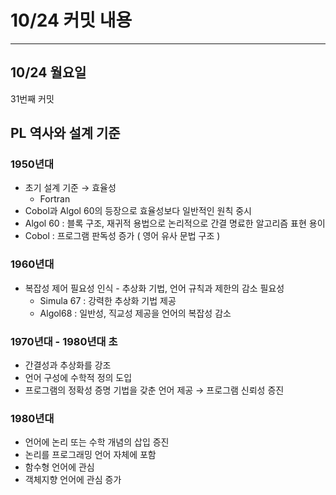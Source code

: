 # 10/24 **커밋 내용**

---

## 10/24 월**요일**

31번째 커밋

## PL 역사와 설계 기준

### 1950년대

- 초기 설계 기준 → 효율성
    - Fortran
- Cobol과 Algol 60의 등장으로 효율성보다 일반적인 원칙 중시
- Algol 60 : 블록 구조, 재귀적 용법으로 논리적으로 간결 명료한 알고리즘 표현 용이
- Cobol : 프로그램 판독성 증가 ( 영어 유사 문법 구조 )

### 1960년대

- 복잡성 제어 필요성 인식 - 추상화 기법, 언어 규칙과 제한의 감소 필요성
    - Simula 67 : 강력한 추상화 기법 제공
    - Algol68 : 일반성, 직교성 제공을 언어의 복잡성 감소

### 1970년대 - 1980년대 초

- 간결성과 추상화를 강조
- 언어 구성에 수학적 정의 도입
- 프로그램의 정확성 증명 기법을 갖춘 언어 제공 → 프로그램 신뢰성 증진

### 1980년대

- 언어에 논리 또는 수학 개념의 삽입 증진
- 논리를 프로그래밍 언어 자체에 포함
- 함수형 언어에 관심
- 객체지향 언어에 관심 증가